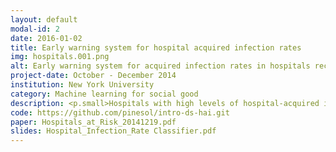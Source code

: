 ```yaml
---
layout: default
modal-id: 2
date: 2016-01-02
title: Early warning system for hospital acquired infection rates
img: hospitals.001.png
alt: Early warning system for acquired infection rates in hospitals receiving Medicare funding
project-date: October - December 2014
institution: New York University
category: Machine learning for social good
description: <p.small>Hospitals with high levels of hospital-acquired infections risk losing Medicare funds and experiencing high rates of preventable patient mortality. Using autoregressive tree models and logistic regression, we developed a system for early identification of hospitals exceeding a threshold rate of central-line associated adverse events conditional on hospital characteristics. We incorporated a cost-sensitive risk function to bias the model towards increased sensitivity in identifying hospitals likely to exceed a threshold rate of hospital-acquired infections, controlling for patient characteristics using propensity score matching at the patient level.</p> <p.small>To correct for prediction error arising from the rarity of the adverse events of interest relative to all opportunities for infection, we used a proxy target modeling approach. We developed a framework for evaluating the kinds of patient events that function as reliable target variables for predicting infection rates, and demonstrated the feasibility of proxy logistic regression in flagging at-risk hospitals prior to a spike in adverse patient events, in order to enable implementation and targeted enforcement of stricter infection prevention protocol and interventions.</p> <p.small>The analyses and models used in this project were all written in Python using the scikit-learn library for machine learning and statistical modeling, as well as matplotlib for plotting and data visualization. De-identified open data were obtained directly from the Medicare.gov website. </p>
code: https://github.com/pinesol/intro-ds-hai.git
paper: Hospitals_at_Risk_20141219.pdf
slides: Hospital_Infection_Rate Classifier.pdf
---
```

